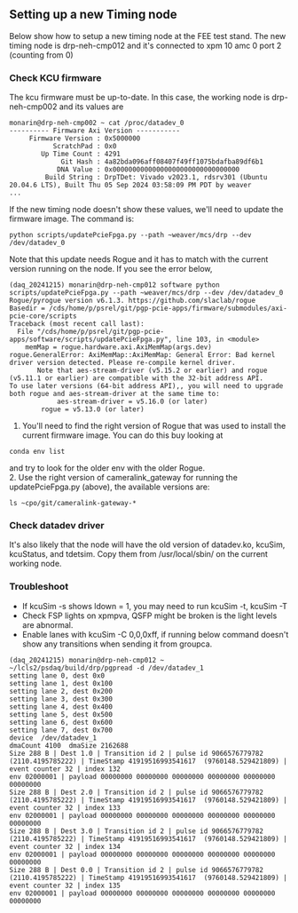 ## Setting up a new Timing node
Below show how to setup a new timing node at the FEE test stand. The new timing node is drp-neh-cmp012 and it's connected 
to xpm 10 amc 0 port 2 (counting from 0)
### Check KCU firmware
The kcu firmware must be up-to-date. In this case, the working node is drp-neh-cmp002 and its values are
```
monarin@drp-neh-cmp002 ~ cat /proc/datadev_0
---------- Firmware Axi Version -----------
     Firmware Version : 0x5000000
           ScratchPad : 0x0
        Up Time Count : 4291
             Git Hash : 4a82bda096aff08407f49ff1075bdafba89df6b1
            DNA Value : 0x00000000000000000000000000000000
         Build String : DrpTDet: Vivado v2023.1, rdsrv301 (Ubuntu 20.04.6 LTS), Built Thu 05 Sep 2024 03:58:09 PM PDT by weaver
...
```
If the new timing node doesn't show these values, we'll need to update the firmware image. The command is:
```
python scripts/updatePcieFpga.py --path ~weaver/mcs/drp --dev /dev/datadev_0
```
Note that this update needs Rogue and it has to match with the current version running on the node. 
If you see the error below, 
```
(daq_20241215) monarin@drp-neh-cmp012 software python scripts/updatePcieFpga.py --path ~weaver/mcs/drp --dev /dev/datadev_0
Rogue/pyrogue version v6.1.3. https://github.com/slaclab/rogue
Basedir = /cds/home/p/psrel/git/pgp-pcie-apps/firmware/submodules/axi-pcie-core/scripts
Traceback (most recent call last):
  File "/cds/home/p/psrel/git/pgp-pcie-apps/software/scripts/updatePcieFpga.py", line 103, in <module>
    memMap = rogue.hardware.axi.AxiMemMap(args.dev)
rogue.GeneralError: AxiMemMap::AxiMemMap: General Error: Bad kernel driver version detected. Please re-compile kernel driver.
       Note that aes-stream-driver (v5.15.2 or earlier) and rogue (v5.11.1 or earlier) are compatible with the 32-bit address API.       To use later versions (64-bit address API),, you will need to upgrade both rogue and aes-stream-driver at the same time to:
       		aes-stream-driver = v5.16.0 (or later)
		rogue = v5.13.0 (or later)
```
1. You'll need to find the right version of Rogue that was used to install the current firmware image. 
You can do this buy looking at 
```
conda env list
```
and try to look for the older env with the older Rogue.  
2. Use the right version of cameralink_gateway for running the updatePcieFpga.py (above), the available versions are:
```
ls ~cpo/git/cameralink-gateway-*
```
### Check datadev driver
It's also likely that the node will have the old version of datadev.ko, kcuSim, kcuStatus, and tdetsim. Copy them from /usr/local/sbin/ on the current working node. 
### Troubleshoot
* If kcuSim -s shows ldown = 1, you may need to run kcuSim -t, kcuSim -T
* Check FSP lights on xpmpva, QSFP might be broken is the light levels are abnormal.
* Enable lanes with kcuSim -C 0,0,0xff, if running below command doesn't show any transitions when sending it from groupca.
```
(daq_20241215) monarin@drp-neh-cmp012 ~ ~/lcls2/psdaq/build/drp/pgpread -d /dev/datadev_1
setting lane 0, dest 0x0 
setting lane 1, dest 0x100 
setting lane 2, dest 0x200 
setting lane 3, dest 0x300 
setting lane 4, dest 0x400 
setting lane 5, dest 0x500 
setting lane 6, dest 0x600 
setting lane 7, dest 0x700 
device  /dev/datadev_1
dmaCount 4100  dmaSize 2162688
Size 288 B | Dest 1.0 | Transition id 2 | pulse id 9066576779782 (2110.4195785222) | TimeStamp 41919516993541617  (9760148.529421809) | event counter 32 | index 132
env 02000001 | payload 00000000 00000000 00000000 00000000 00000000 00000000
Size 288 B | Dest 2.0 | Transition id 2 | pulse id 9066576779782 (2110.4195785222) | TimeStamp 41919516993541617  (9760148.529421809) | event counter 32 | index 133
env 02000001 | payload 00000000 00000000 00000000 00000000 00000000 00000000
Size 288 B | Dest 3.0 | Transition id 2 | pulse id 9066576779782 (2110.4195785222) | TimeStamp 41919516993541617  (9760148.529421809) | event counter 32 | index 134
env 02000001 | payload 00000000 00000000 00000000 00000000 00000000 00000000
Size 288 B | Dest 0.0 | Transition id 2 | pulse id 9066576779782 (2110.4195785222) | TimeStamp 41919516993541617  (9760148.529421809) | event counter 32 | index 135
env 02000001 | payload 00000000 00000000 00000000 00000000 00000000 00000000
```
